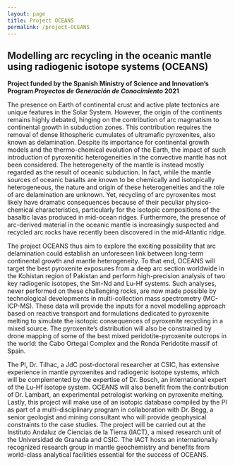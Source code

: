 ```yaml
---
layout: page
title: Project OCEANS
permalink: /project-OCEANS
---
```


## Modelling arc recycling in the oceanic mantle using radiogenic isotope systems (OCEANS)

**Project funded by the Spanish Ministry of Science and Innovation’s Program *Proyectos de Generación de Conocimiento* 2021**

The presence on Earth of continental crust and active plate tectonics are unique features in the Solar System. However, the origin of the continents remains highly debated, hinging on the contribution of arc magmatism to continental growth in subduction zones. This contribution requires the removal of dense lithospheric cumulates of ultramafic pyroxenites, also known as delamination. Despite its importance for continental growth models and the thermo-chemical evolution of the Earth, the impact of such introduction of pyroxenitic heterogeneities in the convective mantle has not been considered. The heterogeneity of the mantle is instead mostly regarded as the result of oceanic subduction. In fact, while the mantle sources of oceanic basalts are known to be chemically and isotopically heterogeneous, the nature and origin of these heterogeneities and the role of arc delamination are unknown. Yet, recycling of arc pyroxenites most likely have dramatic consequences because of their peculiar physico-chemical characteristics, particularly for the isotopic compositions of the basaltic lavas produced in mid-ocean ridges. Furthermore, the presence of arc-derived material in the oceanic mantle is increasingly suspected and recycled arc rocks have recently been discovered in the mid-Atlantic ridge.

The project OCEANS thus aim to explore the exciting possibility that arc delamination could establish an unforeseen link between long-term continental growth and mantle heterogeneity. To that end, OCEANS will target the best pyroxenite exposures from a deep arc section worldwide in the Kohistan region of Pakistan and perform high-precision analysis of two key radiogenic isotopes, the Sm-Nd and Lu-Hf systems. Such analyses, never performed on these challenging rocks, are now made possible by technological developments in multi-collection mass spectrometry (MC-ICP-MS). These data will provide the inputs for a novel modelling approach based on reactive transport and formulations dedicated to pyroxenite melting to simulate the isotopic consequences of pyroxenite recycling in a mixed source. The pyroxenite’s distribution will also be constrained by drone mapping of some of the best mixed peridotite-pyroxenite outcrops in the world: the Cabo Ortegal Complex and the Ronda Peridotite massif of Spain.

The PI, Dr. Tilhac, a JdC post-doctoral researcher at CSIC, has extensive experience in mantle pyroxenites and radiogenic isotope systems, which will be complemented by the expertise of Dr. Bosch, an international expert of the Lu-Hf isotope system. OCEANS will also benefit from the contribution of Dr. Lambart, an experimental petrologist working on pyroxenite melting. Lastly, this project will make use of an isotopic database compiled by the PI as part of a multi-disciplinary program in collaboration with Dr. Begg, a senior geologist and mining consultant who will provide geophysical constraints to the case studies. The project will be carried out at the Instituto Andaluz de Ciencias de la Tierra (IACT), a mixed research unit of the Universidad de Granada and CSIC. The IACT hosts an internationally recognized research group in mantle geochemistry and benefits from world-class analytical facilities essential for the success of OCEANS.
